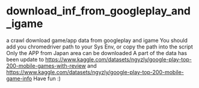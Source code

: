 # download_inf_from_googleplay_and_igame
a crawl download game/app data from googleplay and igame
 You should add you chromedriver path to your Sys Env, or copy the path into the script
Only the APP from Japan area can be downloaded
A part of the data has been update to 
https://www.kaggle.com/datasets/ngyzly/google-play-top-200-mobile-games-with-review
and
https://www.kaggle.com/datasets/ngyzly/google-play-top-200-mobile-game-info
Have fun :)
